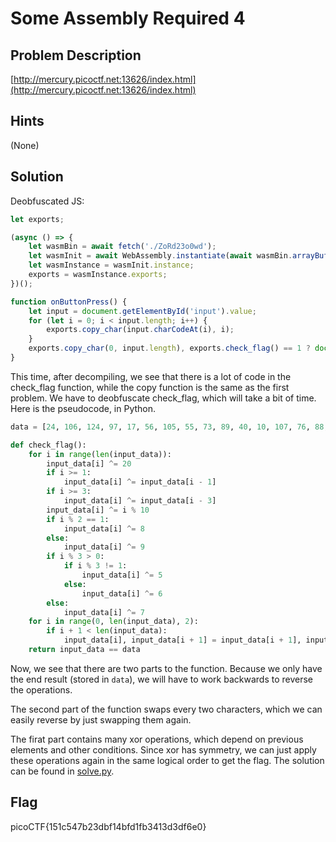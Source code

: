 # Some Assembly Required 4

## Problem Description

[http://mercury.picoctf.net:13626/index.html](http://mercury.picoctf.net:13626/index.html)

## Hints

(None)

## Solution

Deobfuscated JS:

```javascript
let exports;

(async () => {
    let wasmBin = await fetch('./ZoRd23o0wd');
    let wasmInit = await WebAssembly.instantiate(await wasmBin.arrayBuffer());
    let wasmInstance = wasmInit.instance;
    exports = wasmInstance.exports;
})();

function onButtonPress() {
    let input = document.getElementById('input').value;
    for (let i = 0; i < input.length; i++) {
        exports.copy_char(input.charCodeAt(i), i);
    }
    exports.copy_char(0, input.length), exports.check_flag() == 1 ? document.getElementById('result').innerHTML = 'Correct!' : document.getElementById('result').innerHTML = 'Incorrect!';
}
```

This time, after decompiling, we see that there is a lot of code in the check_flag function, while the copy function is the same as the first problem. We have to deobfuscate check_flag, which will take a bit of time. Here is the pseudocode, in Python.

```python
data = [24, 106, 124, 97, 17, 56, 105, 55, 73, 89, 40, 10, 107, 76, 88, 104, 89, 28, 26, 119, 97, 61, 19, 86, 39, 10, 107, 27, 5, 61, 87, 64, 71, 123, 63, 60, 21, 2, 127, 95, 12]

def check_flag():
    for i in range(len(input_data)):
        input_data[i] ^= 20
        if i >= 1:
            input_data[i] ^= input_data[i - 1]
        if i >= 3:
            input_data[i] ^= input_data[i - 3]
        input_data[i] ^= i % 10
        if i % 2 == 1:
            input_data[i] ^= 8
        else:
            input_data[i] ^= 9
        if i % 3 > 0:
            if i % 3 != 1:
                input_data[i] ^= 5
            else:
                input_data[i] ^= 6
        else:
            input_data[i] ^= 7
    for i in range(0, len(input_data), 2):
        if i + 1 < len(input_data):
            input_data[i], input_data[i + 1] = input_data[i + 1], input_data[i]
    return input_data == data
```

Now, we see that there are two parts to the function. Because we only have the end result (stored in `data`), we will have to work backwards to reverse the operations. 

The second part of the function swaps every two characters, which we can easily reverse by just swapping them again.

The firat part contains many xor operations, which depend on previous elements and other conditions. Since xor has symmetry, we can just apply these operations again in the same logical order to get the flag. The solution can be found in [solve.py](./solve.py).

## Flag

picoCTF{151c547b23dbf14bfd1fb3413d3df6e0}
